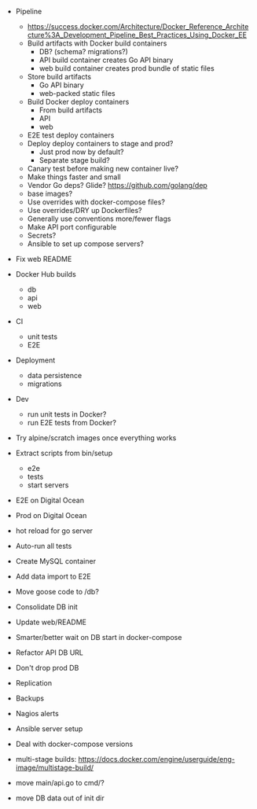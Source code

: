 * Pipeline
  * https://success.docker.com/Architecture/Docker_Reference_Architecture%3A_Development_Pipeline_Best_Practices_Using_Docker_EE
  * Build artifacts with Docker build containers
    * DB? (schema? migrations?)
    * API build container creates Go API binary
    * web build container creates prod bundle of static files
  * Store build artifacts
    * Go API binary
    * web-packed static files
  * Build Docker deploy containers
    * From build artifacts
    * API
    * web
  * E2E test deploy containers
  * Deploy deploy containers to stage and prod?
    * Just prod now by default?
    * Separate stage build?
  * Canary test before making new container live?
  * Make things faster and small
  * Vendor Go deps? Glide? https://github.com/golang/dep
  * base images?
  * Use overrides with docker-compose files?
  * Use overrides/DRY up Dockerfiles?
  * Generally use conventions more/fewer flags
  * Make API port configurable
  * Secrets?
  * Ansible to set up compose servers?

* Fix web README
* Docker Hub builds
  * db
  * api
  * web
* CI
  * unit tests
  * E2E
* Deployment
  * data persistence
  * migrations
* Dev
  * run unit tests in Docker?
  * run E2E tests from Docker?
* Try alpine/scratch images once everything works
* Extract scripts from bin/setup
  * e2e
  * tests
  * start servers
* E2E on Digital Ocean
* Prod on Digital Ocean
* hot reload for go server
* Auto-run all tests
* Create MySQL container
* Add data import to E2E
* Move goose code to /db?
* Consolidate DB init
* Update web/README
* Smarter/better wait on DB start in docker-compose
* Refactor API DB URL
* Don't drop prod DB
* Replication
* Backups
* Nagios alerts
* Ansible server setup
* Deal with docker-compose versions
* multi-stage builds: https://docs.docker.com/engine/userguide/eng-image/multistage-build/
* move main/api.go to cmd/?
* move DB data out of init dir
